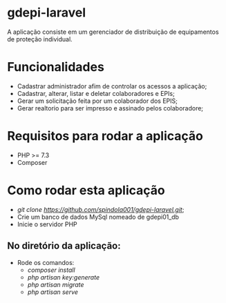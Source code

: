 # gdepi-laravel

A aplicação consiste em um gerenciador de distribuição de equipamentos de proteção individual.

# Funcionalidades

- Cadastrar administrador afim de controlar os acessos a aplicação;
- Cadastrar, alterar, listar e deletar colaboradores e EPIs;
- Gerar um solicitação feita por um colaborador dos EPIS;
- Gerar realtorio para ser impresso e assinado pelos colaboradore;

# Requisitos para rodar a aplicação

- PHP >= 7.3
- Composer

# Como rodar esta aplicação

- _git clone https://github.com/spindola001/gdepi-laravel.git_;
- Crie um banco de dados MySql nomeado de gdepi01_db
- Inicie o servidor PHP

## No diretório da aplicação:

- Rode os comandos:
  - _composer install_
  - _php artisan key:generate_
  - _php artisan migrate_
  - _php artisan serve_

